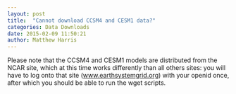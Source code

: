```yaml
---
layout: post
title:  "Cannot download CCSM4 and CESM1 data?"
categories: Data Downloads 
date: 2015-02-09 11:50:21
author: Matthew Harris
---
```


Please note that the CCSM4 and CESM1 models are distributed from the NCAR site, which at this time works differently than all others sites: you will have to log onto that site (www.earthsystemgrid.org) with your openid once, after which you should be able to run the wget scripts.
